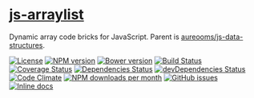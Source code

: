 [js-arraylist](http://make-github-pseudonymous-again.github.io/js-arraylist)
==

Dynamic array code bricks for JavaScript. Parent is
[aureooms/js-data-structures](https://github.com/make-github-pseudonymous-again/js-data-structures).

[![License](https://img.shields.io/github/license/make-github-pseudonymous-again/js-arraylist.svg?style=flat)](https://raw.githubusercontent.com/make-github-pseudonymous-again/js-arraylist/master/LICENSE)
[![NPM version](https://img.shields.io/npm/v/@aureooms/js-arraylist.svg?style=flat)](https://www.npmjs.org/package/@aureooms/js-arraylist)
[![Bower version](https://img.shields.io/bower/v/@aureooms/js-arraylist.svg?style=flat)](http://bower.io/search/?q=@aureooms/js-arraylist)
[![Build Status](https://img.shields.io/travis/make-github-pseudonymous-again/js-arraylist.svg?style=flat)](https://travis-ci.org/make-github-pseudonymous-again/js-arraylist)
[![Coverage Status](https://img.shields.io/coveralls/make-github-pseudonymous-again/js-arraylist.svg?style=flat)](https://coveralls.io/r/make-github-pseudonymous-again/js-arraylist)
[![Dependencies Status](https://img.shields.io/david/make-github-pseudonymous-again/js-arraylist.svg?style=flat)](https://david-dm.org/make-github-pseudonymous-again/js-arraylist#info=dependencies)
[![devDependencies Status](https://img.shields.io/david/dev/make-github-pseudonymous-again/js-arraylist.svg?style=flat)](https://david-dm.org/make-github-pseudonymous-again/js-arraylist#info=devDependencies)
[![Code Climate](https://img.shields.io/codeclimate/github/make-github-pseudonymous-again/js-arraylist.svg?style=flat)](https://codeclimate.com/github/make-github-pseudonymous-again/js-arraylist)
[![NPM downloads per month](https://img.shields.io/npm/dm/@aureooms/js-arraylist.svg?style=flat)](https://www.npmjs.org/package/@aureooms/js-arraylist)
[![GitHub issues](https://img.shields.io/github/issues/make-github-pseudonymous-again/js-arraylist.svg?style=flat)](https://github.com/make-github-pseudonymous-again/js-arraylist/issues)
[![Inline docs](http://inch-ci.org/github/make-github-pseudonymous-again/js-arraylist.svg?branch=master&style=shields)](http://inch-ci.org/github/make-github-pseudonymous-again/js-arraylist)
